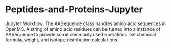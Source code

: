 # Peptides-and-Proteins-Jupyter
Jupyter Workflow. The AASequence class handles amino acid sequences in OpenMS. A string of amino acid residues can be turned into a instance of AASequence to provide some commonly used operations like chemical formula, weight, and isotope distribution calculations.
